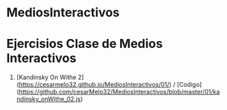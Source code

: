 # MediosInteractivos
# Ejercisios Clase de Medios Interactivos
1. [Kandinsky On Withe 2] (https://cesarmelo32.github.io/MediosInteractivos/01/) / [Codigo] (https://github.com/cesarMelo32/MediosInteractivos/blob/master/01/kandinsky_onWithe_02.js)
